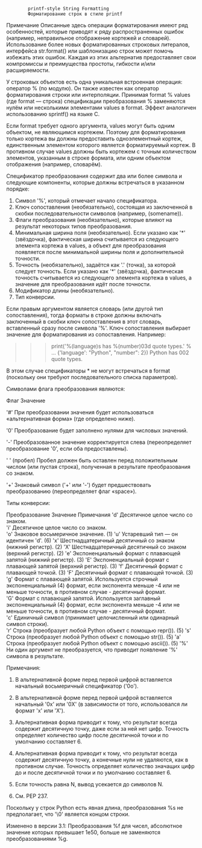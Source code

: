             printf-style String Formatting
            Форматирование строк в стиле printf

Примечание
Описанные здесь операции форматирования имеют ряд особенностей, которые приводят к ряду 
распространенных ошибок (например, неправильное отображение кортежей и словарей).
Использование более новых форматированных строковых литералов, интерфейса str.format() или
шаблонизацию строк может помочь избежать этих ошибок. Каждая из этих альтернатив 
предоставляет свои компромиссы и преимущества простоты, гибкости и/или расширяемости.

У строковых объектов есть одна уникальная встроенная операция: оператор % (по модулю). Он 
также известен как оператор форматирования строки или интерполяции. Принимая format % values
(где format — строка) спецификации преобразования % заменяются нулём или несколькими 
элементами values в format. Эффект аналогичен использованию sprintf() на языке C.

Если format требует одного аргумента, values могут быть одним объектом, не являющимся 
кортежем. Поэтому для форматирования только кортежа вы должны предоставить одноэлементный 
кортеж, единственным элементом которого является форматируемый кортеж. В противном случае
values должны быть кортежем с точным количеством элементов, указанным в строке формата,
или одним объектом отображения (например, словарём).

Спецификатор преобразования содержит два или более символа и следующие компоненты,
которые должны встречаться в указанном порядке:

1. Символ '%', который отмечает начало спецификатора.
2. Ключ сопоставления (необязательно), состоящая из заключенной в скобки 
   последовательности символов (например, (somename)).
3. Флаги преобразования (необязательно), которые влияют на результат некоторых типов 
   преобразования.
4. Минимальная ширина поля (необязательно). Если указано как '*' (звёздочка), фактическая
   ширина считывается из следующего элемента кортежа в values, а объект для преобразования
   появляется после минимальной ширины поля и дополнительной точности.
5. Точность (необязательно), задаётся как '.' (точка), за которой следует точность. Если
   указано как '*' (звёздочка), фактическая точность считывается из следующего элемента
   кортежа в values, а значение для преобразования идёт после точности.
6. Модификатор длины (необязательно).
7. Тип конверсии.

Если правым аргументом является словарь (или другой тип сопоставления), тогда форматы в строке
должны включать заключенный в скобки ключ сопоставления в этот словарь, вставленный сразу
после символа '%'. Ключ сопоставления выбирает значение для форматирования из сопоставления.
Например:
>>> print('%(language)s has %(number)03d quote types.' %
...       {'language': "Python", "number": 2})
Python has 002 quote types.

В этом случае спецификаторы * не могут встречаться в format (поскольку они требуют 
последовательного списка параметров).

Символами флага преобразования являются:

Флаг 	                    Значение

'#' 	При преобразовании значения будет использоваться «альтернативная форма» 
        (где определено ниже).

'0' 	Преобразование будет заполнено нулями для числовых значений.

'-' 	Преобразованное значение корректируется слева (переопределяет преобразование '0',
        если оба предоставлены).

' ' 	(пробел) Пробел должен быть оставлен перед положительным числом (или пустая строка),
        полученная в результате преобразования со знаком.

'+' 	Знаковый символ ('+' или '-') будет предшествовать преобразованию (переопределяет
        флаг «space»).

Типы конверсии:

Преобразование 	        Значение 	                                            Примечания
    'd' 	    Десятичное целое число со знаком. 	 
    'i' 	    Десятичное целое число со знаком. 	 
    'o' 	    Знаковое восьмеричное значение. 	                                (1)
    'u' 	    Устаревший тип — он идентичен 'd'. 	                                (6)
    'x' 	    Шестнадцатеричный десятичный со знаком (нижний регистр). 	        (2)
    'X' 	    Шестнадцатеричный десятичный со знаком (верхний регистр). 	        (2)
    'e' 	    Экспоненциальный формат с плавающей запятой (нижний регистр). 	    (3)
    'E' 	    Экспоненциальный формат с плавающей запятой (верхний регистр). 	    (3)
    'f' 	    Десятичный формат с плавающей точкой. 	                            (3)
    'F' 	    Десятичный формат с плавающей точкой. 	                            (3)
    'g' 	    Формат с плавающей запятой. Используется строчный экспоненциальный  (4)
                формат, если экспонента меньше -4 или не меньше точности, в противном
                случае - десятичный формат. 	
    'G' 	    Формат с плавающей запятой. Используется заглавный экспоненциальный (4)
                формат, если экспонента меньше -4 или не меньше точности, в противном 
                случае - десятичный формат. 	
    'c' 	    Единичный символ (принимает целочисленный или одинарный символ строки). 	 
    'r' 	    Строка (преобразует любой Python объект с помощью repr()). 	        (5)
    's' 	    Строка (преобразует любой Python объект с помощью str()). 	        (5)
    'a' 	    Строка (преобразует любой Python объект с помощью ascii()). 	    (5)
    '%' 	    Ни один аргумент не преобразуется, что приводит появление '%' 
                символа в результате.

Примечания:

1. В альтернативной форме перед первой цифрой вставляется начальный восьмеричный 
спецификатор ('0o').

2. В альтернативной форме перед первой цифрой вставляется начальный '0x' или '0X' 
(в зависимости от того, использовался ли формат 'x' или 'X').

3. Альтернативная форма приводит к тому, что результат всегда содержит десятичную точку,
даже если за ней нет цифр.
Точность определяет количество цифр после десятичной точки и по умолчанию составляет 6.

4. Альтернативная форма приводит к тому, что результат всегда содержит десятичную точку,
а конечные нули не удаляются, как в противном случае.
Точность определяет количество значащих цифр до и после десятичной точки и 
по умолчанию составляет 6.

5. Если точность равна N, вывод усекается до символов N.

6. См. PEP 237.

Поскольку у строк Python есть явная длина, преобразования %s не предполагает, что '\0' 
является концом строки.

Изменено в версии 3.1: Преобразования %f для чисел, абсолютное значение которых 
превышает 1e50, больше не заменяются преобразованиями %g.
